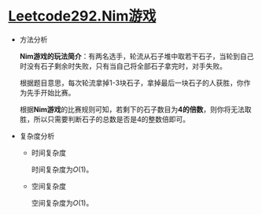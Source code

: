 # [Leetcode292.Nim游戏](<https://leetcode-cn.com/problems/nim-game/>)

- 方法分析

  **Nim游戏的玩法简介**：有两名选手，轮流从石子堆中取若干石子，当轮到自己时没有石子剩余时失败，只有当自己将全部石子拿完时，对手失败。

  根据题目意思，每次轮流拿掉1-3块石子，拿掉最后一块石子的人获胜，你作为先手开始比赛。

  根据**Nim游戏**的比赛规则可知，若剩下的石子数目为**4的倍数**，则你将无法取胜，所以只需要判断石子的总数是否是4的整数倍即可。

- 复杂度分析

  - 时间复杂度

    时间复杂度为$O(1)$。

  - 空间复杂度

    空间复杂度为$O(1)​$。
